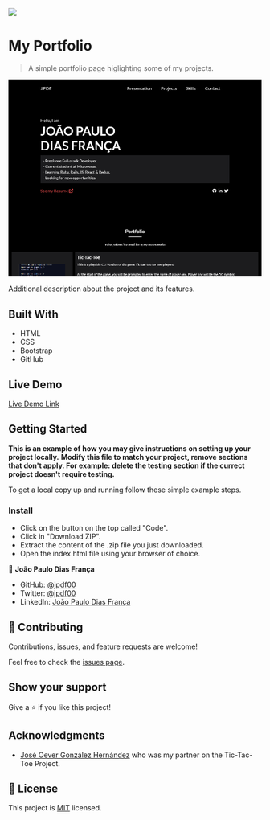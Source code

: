 ![](https://img.shields.io/badge/Microverse-blueviolet)

# My Portfolio

> A simple portfolio page higlighting some of my projects.

![screenshot](./features/img/app-screenshot.png)

Additional description about the project and its features.

## Built With

- HTML
- CSS
- Bootstrap
- GitHub

## Live Demo

[Live Demo Link](https://jpdf00.github.io/portfolio-jpdf00/)


## Getting Started

**This is an example of how you may give instructions on setting up your project locally.**
**Modify this file to match your project, remove sections that don't apply. For example: delete the testing section if the currect project doesn't require testing.**


To get a local copy up and running follow these simple example steps.

### Install

 - Click on the button on the top called "Code".
 - Click in "Download ZIP".
 - Extract the content of the .zip file you just downloaded.
 - Open the index.html file using your browser of choice.

👤 **João Paulo Dias França**

- GitHub: [@jpdf00](https://github.com/jpdf00)
- Twitter: [@jpdf00](https://twitter.com/jpdf00)
- LinkedIn: [João Paulo Dias França](https://www.linkedin.com/in/jpdf00/)

## 🤝 Contributing

Contributions, issues, and feature requests are welcome!

Feel free to check the [issues page](https://github.com/jpdf00/portfolio-jpdf00/issues).

## Show your support

Give a ⭐️ if you like this project!

## Acknowledgments

- [José Oever González Hernández](https://github.com/NoTengoBattery) who was my partner on the Tic-Tac-Toe Project.

## 📝 License

This project is [MIT](/LICENSE) licensed.
